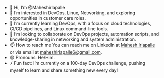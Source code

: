 - 👋 Hi, I’m @Maheshirlapalle
- 👀 I’m interested in DevOps, Linux, Networking, and exploring opportunities in customer care roles.
- 🌱 I’m currently learning DevOps, with a focus on cloud technologies, CI/CD pipelines, and Linux command-line tools.
- 💞️ I’m looking to collaborate on DevOps projects, automation scripts, and knowledge-sharing in networking and system administration.
- 📫 How to reach me You can reach me on LinkedIn at [Mahesh Irlapalle](https://www.linkedin.com/in/maheshirlapalle) or via email at maheshirlapalle6@gmail.com.
- 😄 Pronouns: He/Him.
- ⚡ Fun fact: I’m currently on a 100-day DevOps challenge, pushing myself to learn and share something new every day!

<!---
Maheshirlapalle/Maheshirlapalle is a ✨ special ✨ repository because its `README.md` (this file) appears on your GitHub profile.
You can click the Preview link to take a look at your changes.
--->
